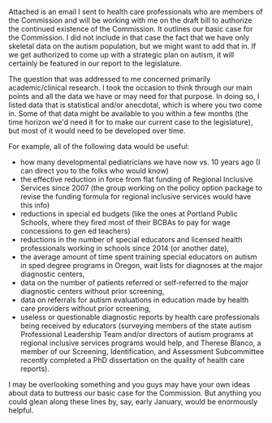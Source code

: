  Attached is an email I sent to health care professionals who are members of the Commission and will be working with me on the draft 
 bill to authorize the continued existence of the Commission.  It outlines our basic case for the Commission.  I did not include in 
 that case the fact that we have only skeletal data on the autism population, but we might want to add that in.  If we get authorized 
 to come up with a strategic plan on autism, it will certainly be featured in our report to the legislature.

The question that was addressed to me concerned primarily academic/clinical research.  I took the occasion to think through our main points
and all the data we have or may need for that purpose.  In doing so, I listed data that is statistical and/or anecdotal, which is where you 
two come in.  Some of that data might be available to you within a few months (the time horizon we'd need it for to make our current case 
to the legislature), but most of it would need to be developed over time.

For example, all of the following data would be useful:  

- how many developmental pediatricians we have now vs. 10 years ago (I can direct 
  you to the folks who would know)  
- the effective reduction in force from flat funding of Regional Inclusive Services since 2007 (the group
  working on the policy option package to revise the funding formula for regional inclusive services would 
  have this info)  
- reductions in special ed budgets (like the ones at Portland Public Schools, where they fired most of their 
  BCBAs to pay for wage concessions to gen ed teachers)
- reductions in the number of special educators and licensed health professionals working in schools since 
  2014 (or another date), 
- the average amount of time spent training special educators on autism in sped degree programs in Oregon, 
  wait lists for diagnoses at the major diagnostic centers, 
- data on the number of patients referred or self-referred to the major diagnostic centers without prior screening, 
- data on referrals for autism evaluations in education made by health care providers without prior screening, 
- useless or questionable diagnostic reports by health care professionals being received by educators (surveying members of the state autism Professional Leadership 
  Team and/or directors of autism programs at regional inclusive services programs would help, and Therese Blanco, a member of our Screening, Identification, and
  Assessment Subcommittee recently completed a PhD dissertation on the quality of health care reports).

I may be overlooking something and you guys may have your own ideas about data to buttress our basic case for the Commission.  But anything you 
could glean along these lines by, say, early January, would be enormously helpful. 
